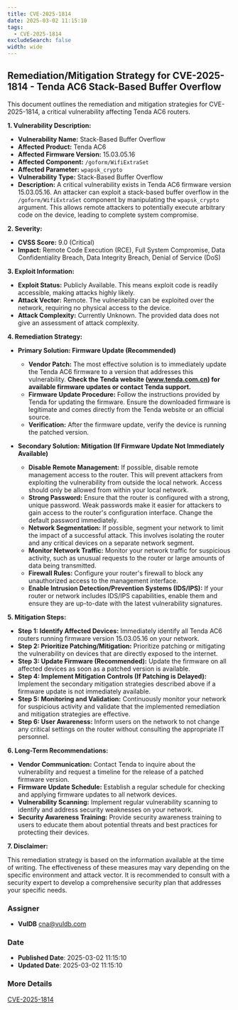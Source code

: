 ```yaml
---
title: CVE-2025-1814
date: 2025-03-02 11:15:10
tags:
  - CVE-2025-1814
excludeSearch: false
width: wide
---
```


## Remediation/Mitigation Strategy for CVE-2025-1814 - Tenda AC6 Stack-Based Buffer Overflow

This document outlines the remediation and mitigation strategies for CVE-2025-1814, a critical vulnerability affecting Tenda AC6 routers.

**1. Vulnerability Description:**

*   **Vulnerability Name:** Stack-Based Buffer Overflow
*   **Affected Product:** Tenda AC6
*   **Affected Firmware Version:** 15.03.05.16
*   **Affected Component:** `/goform/WifiExtraSet`
*   **Affected Parameter:** `wpapsk_crypto`
*   **Vulnerability Type:** Stack-Based Buffer Overflow
*   **Description:** A critical vulnerability exists in Tenda AC6 firmware version 15.03.05.16.  An attacker can exploit a stack-based buffer overflow in the `/goform/WifiExtraSet` component by manipulating the `wpapsk_crypto` argument. This allows remote attackers to potentially execute arbitrary code on the device, leading to complete system compromise.

**2. Severity:**

*   **CVSS Score:** 9.0 (Critical)
*   **Impact:** Remote Code Execution (RCE), Full System Compromise, Data Confidentiality Breach, Data Integrity Breach, Denial of Service (DoS)

**3. Exploit Information:**

*   **Exploit Status:** Publicly Available. This means exploit code is readily accessible, making attacks highly likely.
*   **Attack Vector:** Remote.  The vulnerability can be exploited over the network, requiring no physical access to the device.
*   **Attack Complexity:** Currently Unknown.  The provided data does not give an assessment of attack complexity.

**4. Remediation Strategy:**

*   **Primary Solution: Firmware Update (Recommended)**

    *   **Vendor Patch:**  The most effective solution is to immediately update the Tenda AC6 firmware to a version that addresses this vulnerability.  **Check the Tenda website (www.tenda.com.cn) for available firmware updates or contact Tenda support.**
    *   **Firmware Update Procedure:**  Follow the instructions provided by Tenda for updating the firmware. Ensure the downloaded firmware is legitimate and comes directly from the Tenda website or an official source.
    *   **Verification:** After the firmware update, verify the device is running the patched version.
*   **Secondary Solution: Mitigation (If Firmware Update Not Immediately Available)**

    *   **Disable Remote Management:** If possible, disable remote management access to the router. This will prevent attackers from exploiting the vulnerability from outside the local network. Access should only be allowed from within your local network.
    *   **Strong Password:** Ensure that the router is configured with a strong, unique password. Weak passwords make it easier for attackers to gain access to the router's configuration interface.  Change the default password immediately.
    *   **Network Segmentation:** If possible, segment your network to limit the impact of a successful attack. This involves isolating the router and any critical devices on a separate network segment.
    *   **Monitor Network Traffic:**  Monitor your network traffic for suspicious activity, such as unusual requests to the router or large amounts of data being transmitted.
    *   **Firewall Rules:**  Configure your router's firewall to block any unauthorized access to the management interface.
    *   **Enable Intrusion Detection/Prevention Systems (IDS/IPS):** If your router or network includes IDS/IPS capabilities, enable them and ensure they are up-to-date with the latest vulnerability signatures.

**5. Mitigation Steps:**

*   **Step 1: Identify Affected Devices:** Immediately identify all Tenda AC6 routers running firmware version 15.03.05.16 on your network.
*   **Step 2: Prioritize Patching/Mitigation:** Prioritize patching or mitigating the vulnerability on devices that are directly exposed to the internet.
*   **Step 3: Update Firmware (Recommended):** Update the firmware on all affected devices as soon as a patched version is available.
*   **Step 4: Implement Mitigation Controls (If Patching is Delayed):** Implement the secondary mitigation strategies described above if a firmware update is not immediately available.
*   **Step 5: Monitoring and Validation:** Continuously monitor your network for suspicious activity and validate that the implemented remediation and mitigation strategies are effective.
*   **Step 6:  User Awareness:** Inform users on the network to not change any critical settings on the router without consulting the appropriate IT personnel.

**6. Long-Term Recommendations:**

*   **Vendor Communication:**  Contact Tenda to inquire about the vulnerability and request a timeline for the release of a patched firmware version.
*   **Firmware Update Schedule:** Establish a regular schedule for checking and applying firmware updates to all network devices.
*   **Vulnerability Scanning:** Implement regular vulnerability scanning to identify and address security weaknesses on your network.
*   **Security Awareness Training:** Provide security awareness training to users to educate them about potential threats and best practices for protecting their devices.

**7. Disclaimer:**

This remediation strategy is based on the information available at the time of writing. The effectiveness of these measures may vary depending on the specific environment and attack vector. It is recommended to consult with a security expert to develop a comprehensive security plan that addresses your specific needs.

### Assigner
- **VulDB** <cna@vuldb.com>

### Date
- **Published Date**: 2025-03-02 11:15:10
- **Updated Date**: 2025-03-02 11:15:10

### More Details
[CVE-2025-1814](https://www.cvedetails.com/cve/CVE-2025-1814)